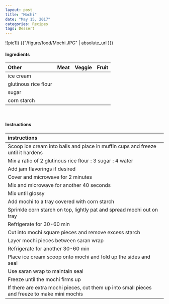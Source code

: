 ```yaml
---
layout: post
title: "Mochi"
date: "May 15, 2017"
categories: Recipes
tags: Dessert
---
```




![pic1]( {{"/figure/food/Mochi.JPG" | absolute_url }})




#### Ingredients

<table class = "presenttab">
 <thead>
  <tr>
   <th style="text-align:left;"> Other </th>
   <th style="text-align:left;"> Meat </th>
   <th style="text-align:left;"> Veggie </th>
   <th style="text-align:left;"> Fruit </th>
  </tr>
 </thead>
<tbody>
  <tr>
   <td style="text-align:left;"> ice cream </td>
   <td style="text-align:left;">  </td>
   <td style="text-align:left;">  </td>
   <td style="text-align:left;">  </td>
  </tr>
  <tr>
   <td style="text-align:left;"> glutinous rice flour </td>
   <td style="text-align:left;">  </td>
   <td style="text-align:left;">  </td>
   <td style="text-align:left;">  </td>
  </tr>
  <tr>
   <td style="text-align:left;"> sugar </td>
   <td style="text-align:left;">  </td>
   <td style="text-align:left;">  </td>
   <td style="text-align:left;">  </td>
  </tr>
  <tr>
   <td style="text-align:left;"> corn starch </td>
   <td style="text-align:left;">  </td>
   <td style="text-align:left;">  </td>
   <td style="text-align:left;">  </td>
  </tr>
</tbody>
</table>

<br>

#### Instructions

<table class = "presenttabnoh">
 <thead>
  <tr>
   <th style="text-align:left;"> instructions </th>
  </tr>
 </thead>
<tbody>
  <tr>
   <td style="text-align:left;"> Scoop ice cream into balls and place in muffin cups and freeze until it hardens </td>
  </tr>
  <tr>
   <td style="text-align:left;"> Mix a ratio of 2 glutinous rice flour : 3 sugar : 4 water </td>
  </tr>
  <tr>
   <td style="text-align:left;"> Add jam flavorings if desired </td>
  </tr>
  <tr>
   <td style="text-align:left;"> Cover and microwave for 2 minutes </td>
  </tr>
  <tr>
   <td style="text-align:left;"> Mix and microwave for another 40 seconds </td>
  </tr>
  <tr>
   <td style="text-align:left;"> Mix until glossy </td>
  </tr>
  <tr>
   <td style="text-align:left;"> Add mochi to a tray covered with corn starch </td>
  </tr>
  <tr>
   <td style="text-align:left;"> Sprinkle corn starch on top, lightly pat and spread mochi out on tray </td>
  </tr>
  <tr>
   <td style="text-align:left;"> Refrigerate for 30-60 min </td>
  </tr>
  <tr>
   <td style="text-align:left;"> Cut into mochi square pieces and remove excess starch </td>
  </tr>
  <tr>
   <td style="text-align:left;"> Layer mochi pieces between saran wrap </td>
  </tr>
  <tr>
   <td style="text-align:left;"> Refrigerate for another 30-60 min </td>
  </tr>
  <tr>
   <td style="text-align:left;"> Place ice cream scoop onto mochi and fold up the sides and seal </td>
  </tr>
  <tr>
   <td style="text-align:left;"> Use saran wrap to maintain seal </td>
  </tr>
  <tr>
   <td style="text-align:left;"> Freeze until the mochi firms up </td>
  </tr>
  <tr>
   <td style="text-align:left;"> If there are extra mochi pieces, cut them up into small pieces and freeze to make mini mochis </td>
  </tr>
</tbody>
</table>

